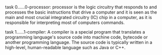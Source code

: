 task 0......0-processor:  processor is the logic circuitry that responds to and processes the basic instructions that drive a computer and it is seen as the main and most crucial integrated circuitry (IC) chip in a computer, as it is responsible for interpreting most of computers commands.

task 1......1-compiler:  A compiler is a special program that translates a programming language's source code into machine code, bytecode or another programming language. The source code is typically written in a high-level, human-readable language such as Java or C++.
